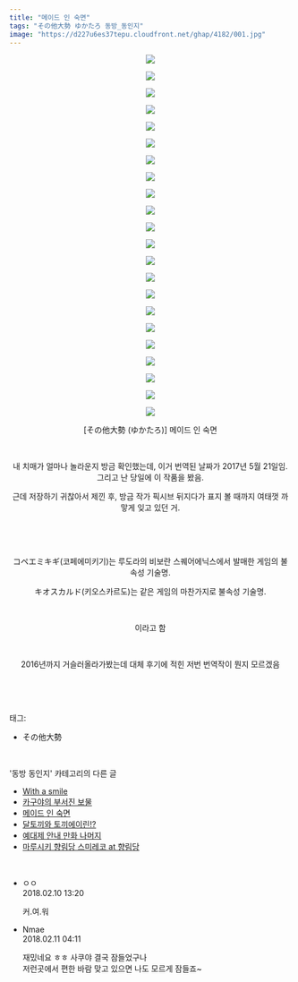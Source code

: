 ```yaml
---
title: "메이드 인 숙면"
tags: "その他大勢 ゆかたろ 동방_동인지"
image: "https://d227u6es37tepu.cloudfront.net/ghap/4182/001.jpg"
---
```

<div class="article">
<p style="text-align: center; clear: none; float: none;"><img src="{{ site.imgserver6 }}/ghap/4182/001.jpg"/></p>
<p style="text-align: center; clear: none; float: none;"><img src="{{ site.imgserver6 }}/ghap/4182/002.jpg"/></p>
<p style="text-align: center; clear: none; float: none;"><img src="{{ site.imgserver6 }}/ghap/4182/003.jpg"/></p>
<p style="text-align: center; clear: none; float: none;"><img src="{{ site.imgserver6 }}/ghap/4182/004.jpg"/></p>
<p style="text-align: center; clear: none; float: none;"><img src="{{ site.imgserver6 }}/ghap/4182/005.jpg"/></p>
<p style="text-align: center; clear: none; float: none;"><img src="{{ site.imgserver6 }}/ghap/4182/006.jpg"/></p>
<p style="text-align: center; clear: none; float: none;"><img src="{{ site.imgserver6 }}/ghap/4182/007.jpg"/></p>
<p style="text-align: center; clear: none; float: none;"><img src="{{ site.imgserver6 }}/ghap/4182/008.jpg"/></p>
<p style="text-align: center; clear: none; float: none;"><img src="{{ site.imgserver6 }}/ghap/4182/009.jpg"/></p>
<p style="text-align: center; clear: none; float: none;"><img src="{{ site.imgserver6 }}/ghap/4182/010.jpg"/></p>
<p style="text-align: center; clear: none; float: none;"><img src="{{ site.imgserver6 }}/ghap/4182/011.jpg"/></p>
<p style="text-align: center; clear: none; float: none;"><img src="{{ site.imgserver6 }}/ghap/4182/012.jpg"/></p>
<p style="text-align: center; clear: none; float: none;"><img src="{{ site.imgserver6 }}/ghap/4182/013.jpg"/></p>
<p style="text-align: center; clear: none; float: none;"><img src="{{ site.imgserver6 }}/ghap/4182/014.jpg"/></p>
<p style="text-align: center; clear: none; float: none;"><img src="{{ site.imgserver6 }}/ghap/4182/015.jpg"/></p>
<p style="text-align: center; clear: none; float: none;"><img src="{{ site.imgserver6 }}/ghap/4182/016.jpg"/></p>
<p style="text-align: center; clear: none; float: none;"><img src="{{ site.imgserver6 }}/ghap/4182/017.jpg"/></p>
<p style="text-align: center; clear: none; float: none;"><img src="{{ site.imgserver6 }}/ghap/4182/018.jpg"/></p>
<p style="text-align: center; clear: none; float: none;"><img src="{{ site.imgserver6 }}/ghap/4182/019.jpg"/></p>
<p style="text-align: center; clear: none; float: none;"><img src="{{ site.imgserver6 }}/ghap/4182/020.jpg"/></p>
<p style="text-align: center; clear: none; float: none;"><img src="{{ site.imgserver6 }}/ghap/4182/021.jpg"/></p>
<p style="text-align: center; clear: none; float: none;"><img src="{{ site.imgserver6 }}/ghap/4182/022.jpg"/></p>
<p style="text-align: center; clear: none; float: none;">[その他大勢 (ゆかたろ)] 메이드 인 숙면</p>
<p style="text-align: center; clear: none; float: none;"><br/></p>
<p style="text-align: center; clear: none; float: none;">내 치매가 얼마나 놀라운지 방금 확인했는데, 이거 번역된 날짜가 2017년 5월 21일임. 그리고 난 당일에 이 작품을 봤음.</p>
<p style="text-align: center; clear: none; float: none;">근데 저장하기 귀찮아서 제낀 후, 방금 작가 픽시브 뒤지다가 표지 볼 때까지 여태껏 까맣게 잊고 있던 거.</p>
<p style="text-align: center; clear: none; float: none;"><br/></p>
<p style="text-align: center; clear: none; float: none;"><br/></p>
<p style="text-align: center; clear: none; float: none;">コペエミキギ(코페에미키기)는 루도라의 비보란 스퀘어에닉스에서 발매한 게임의 불속성 기술명.</p>
<p style="text-align: center; clear: none; float: none;">キオスカルド(키오스카르도)는 같은 게임의 마찬가지로 불속성 기술명.</p>
<p style="text-align: center; clear: none; float: none;"><br/></p>
<p style="text-align: center; clear: none; float: none;">이라고 함</p>
<p style="text-align: center; clear: none; float: none;"><br/></p>
<p style="text-align: center; clear: none; float: none;">2016년까지 거슬러올라가봤는데 대체 후기에 적힌 저번 번역작이 뭔지 모르겠음</p>
<p><br/></p>
</div><br/>
<div class="tagTrail">
<p>태그: </p>
<ul>
<li>その他大勢</li>
</ul>
</div><br/>
<div class="another">
<p>'동방 동인지' 카테고리의 다른 글</p>
<ul>
<li><a href="/ghap_4188">With a smile</a></li>
<li><a href="/ghap_4187">카구야의 부서진 보물</a></li>
<li><a href="/ghap_4182">메이드 인 숙면</a></li>
<li><a href="/ghap_4181">달토끼와 토끼에이린!?</a></li>
<li><a href="/ghap_4177">예대제 안내 만화 나머지</a></li>
<li><a href="/ghap_4175">마루시키 향림당 스미레코 at 향림당</a></li>
</ul>
</div><br/>
<div class="cb_module cb_fluid">
<div class="cb_wrt cb_profile">
<div class="comment">
<ul>
<li class="cb_thumb_off" id="comment15196706">
<div class="cb_comment_area">
<div class="cb_info_area">
<div class="cb_section">
<span class="cb_nick_name">ㅇㅇ</span>
</div>
<div class="cb_section">
<span class="cb_date">2018.02.10 13:20 </span>
</div>
</div>
<div class="cb_dsc_comment">
<p class="cb_dsc">
											커.여.워
										</p>
</div>
</div></li>
<li class="cb_thumb_off" id="comment15197149">
<div class="cb_comment_area">
<div class="cb_info_area">
<div class="cb_section">
<span class="cb_nick_name">Nmae</span>
</div>
<div class="cb_section">
<span class="cb_date">2018.02.11 04:11 </span>
</div>
</div>
<div class="cb_dsc_comment">
<p class="cb_dsc">
											재밌네요 ㅎㅎ 사쿠야 결국 잠들었구나<br/>
저런곳에서 편한 바람 맞고 있으면 나도 모르게 잠들죠~
										</p>
</div>
</div></li>
</ul>
</div>
</div><!-- commentList close -->
</div><br/>
